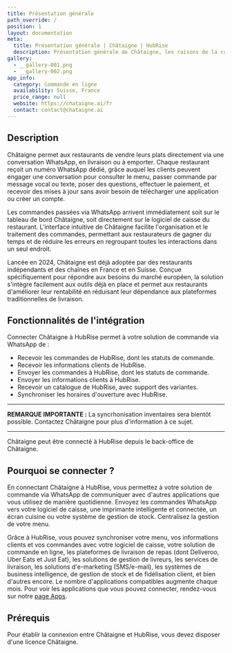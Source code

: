 ```yaml
---
title: Présentation générale
path_override: /
position: 1
layout: documentation
meta:
  title: Présentation générale | Châtaigne | HubRise
  description: Présentation générale de Châtaigne, les raisons de la connecter à HubRise et fonctionnalités de l'intégration. Envoyez les commandes à votre caisse.
gallery:
  - __gallery-001.png
  - __gallery-002.png
app_info:
  category: Commande en ligne
  availability: Suisse, France
  price_range: null
  website: https://chataigne.ai/fr
  contact: contact@chataigne.ai
---
```


## Description

Châtaigne permet aux restaurants de vendre leurs plats directement via une conversation WhatsApp, en livraison ou à emporter.
Chaque restaurant reçoit un numéro WhatsApp dédié, grâce auquel les clients peuvent engager une conversation pour consulter le menu, passer commande par message vocal ou texte, poser des questions, effectuer le paiement, et recevoir des mises à jour sans avoir besoin de télécharger une application ou créer un compte.

Les commandes passées via WhatsApp arrivent immédiatement soit sur le tableau de bord Châtaigne, soit directement sur le logiciel de caisse du restaurant. L'interface intuitive de Châtaigne facilite l'organisation et le traitement des commandes, permettant aux restaurateurs de gagner du temps et de réduire les erreurs en regroupant toutes les interactions dans un seul endroit.

Lancée en 2024, Châtaigne est déjà adoptée par des restaurants indépendants et des chaînes en France et en Suisse. Conçue spécifiquement pour répondre aux besoins du marché européen, la solution s'intègre facilement aux outils déjà en place et permet aux restaurants d'améliorer leur rentabilité en réduisant leur dépendance aux plateformes traditionnelles de livraison.

## Fonctionnalités de l'intégration

Connecter Châtaigne à HubRise permet à votre solution de commande via WhatsApp de :

- Recevoir les commandes de HubRise, dont les statuts de commande.
- Recevoir les informations clients de HubRise.
- Envoyer les commandes à HubRise, dont les statuts de commande.
- Envoyer les informations clients à HubRise.
- Recevoir un catalogue de HubRise, avec support des variantes.
- Synchroniser les horaires d'ouverture avec HubRise.

---

**REMARQUE IMPORTANTE :** La syncrhonisation inventaires sera bientôt possible. Contactez Châtaigne pour plus d'information à ce sujet.

---

Châtaigne peut être connecté à HubRise depuis le back-office de Châtaigne.

## Pourquoi se connecter ?

En connectant Châtaigne à HubRise, vous permettez à votre solution de commande via WhatsApp de communiquer avec d'autres applications que vous utilisez de manière quotidienne. Envoyez les commandes WhatsApp vers votre logiciel de caisse, une imprimante intelligente et connectée, un écran cuisine ou votre système de gestion de stock. Centralisez la gestion de votre menu.

Grâce à HubRise, vous pouvez synchroniser votre menu, vos informations clients et vos commandes avec votre logiciel de caisse, votre solution de commande en ligne, les plateformes de livraison de repas (dont Deliveroo, Uber Eats et Just Eat), les solutions de gestion de livreurs, les services de livraison, les solutions d'e-marketing (SMS/e-mail), les systèmes de business intelligence, de gestion de stock et de fidélisation client, et bien d'autres encore. Le nombre d'applications compatibles augmente chaque mois. Pour voir les applications que vous pouvez connecter, rendez-vous sur notre [page Apps](/apps).

## Prérequis

Pour établir la connexion entre Châtaigne et HubRise, vous devez disposer d'une licence Châtaigne.
